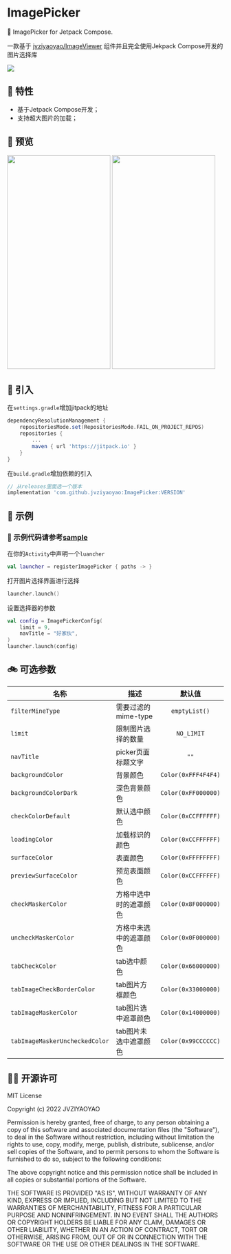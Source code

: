 # ImagePicker
🌆 ImagePicker for Jetpack Compose.

一款基于 [jvziyaoyao/ImageViewer](https://github.com/jvziyaoyao/ImageViewer) 组件并且完全使用Jekpack Compose开发的图片选择库

[![](https://www.jitpack.io/v/jvziyaoyao/ImagePicker.svg)](https://www.jitpack.io/#jvziyaoyao/ImagePicker)

🚀 特性
--------
- 基于Jetpack Compose开发；
- 支持超大图片的加载；

🍟 预览
--------
<img src="doc/preview_02.gif" height="496" width="240"></img>
<img src="doc/preview_01.gif" height="496" width="240"></img>

🎯 引入
--------
在`settings.gradle`增加jitpack的地址
```groovy
dependencyResolutionManagement {
    repositoriesMode.set(RepositoriesMode.FAIL_ON_PROJECT_REPOS)
    repositories {
        ...
        maven { url 'https://jitpack.io' }
    }
}
```
在`build.gradle`增加依赖的引入
```gradle
// 从releases里面选一个版本
implementation 'com.github.jvziyaoyao:ImagePicker:VERSION'
```

🍤 示例
--------
### 👋 示例代码请参考[sample](https://github.com/jvziyaoyao/ImagePicker/tree/main/sample)

在你的`Activity`中声明一个`luancher`
```kotlin
val launcher = registerImagePicker { paths -> }
```
打开图片选择界面进行选择
```kotlin
launcher.launch()
```
设置选择器的参数
```kotlin
val config = ImagePickerConfig(
    limit = 9,
    navTitle = "好家伙",
)
launcher.launch(config)
```
🚲 可选参数
--------
| 名称 | 描述 | 默认值 |
| --- | --- | :---: |
| `filterMineType` | 需要过滤的mime-type | `emptyList()` |
| `limit` | 限制图片选择的数量 | `NO_LIMIT` |
| `navTitle` | picker页面标题文字 | `""` |
| `backgroundColor` | 背景颜色 | `Color(0xFFF4F4F4)` |
| `backgroundColorDark` | 深色背景颜色 | `Color(0xFF000000)` |
| `checkColorDefault` | 默认选中颜色 | `Color(0xCCFFFFFF)` |
| `loadingColor` | 加载标识的颜色 | `Color(0xCCFFFFFF)` |
| `surfaceColor` | 表面颜色 | `Color(0xFFFFFFFF)` |
| `previewSurfaceColor` | 预览表面颜色 | `Color(0xCCFFFFFF)` |
| `checkMaskerColor` | 方格中选中时的遮罩颜色 | `Color(0x8F000000)` |
| `uncheckMaskerColor` | 方格中未选中的遮罩颜色 | `Color(0x0F000000)` |
| `tabCheckColor` | tab选中颜色 | `Color(0x66000000)` |
| `tabImageCheckBorderColor` | tab图片方框颜色 | `Color(0x33000000)` |
| `tabImageMaskerColor` | tab图片选中遮罩颜色 | `Color(0x14000000)` |
| `tabImageMaskerUncheckedColor` | tab图片未选中遮罩颜色 | `Color(0x99CCCCCC)` |

🕵️‍♀️ 开源许可
--------
MIT License

Copyright (c) 2022 JVZIYAOYAO

Permission is hereby granted, free of charge, to any person obtaining a copy
of this software and associated documentation files (the "Software"), to deal
in the Software without restriction, including without limitation the rights
to use, copy, modify, merge, publish, distribute, sublicense, and/or sell
copies of the Software, and to permit persons to whom the Software is
furnished to do so, subject to the following conditions:

The above copyright notice and this permission notice shall be included in all
copies or substantial portions of the Software.

THE SOFTWARE IS PROVIDED "AS IS", WITHOUT WARRANTY OF ANY KIND, EXPRESS OR
IMPLIED, INCLUDING BUT NOT LIMITED TO THE WARRANTIES OF MERCHANTABILITY,
FITNESS FOR A PARTICULAR PURPOSE AND NONINFRINGEMENT. IN NO EVENT SHALL THE
AUTHORS OR COPYRIGHT HOLDERS BE LIABLE FOR ANY CLAIM, DAMAGES OR OTHER
LIABILITY, WHETHER IN AN ACTION OF CONTRACT, TORT OR OTHERWISE, ARISING FROM,
OUT OF OR IN CONNECTION WITH THE SOFTWARE OR THE USE OR OTHER DEALINGS IN THE
SOFTWARE.